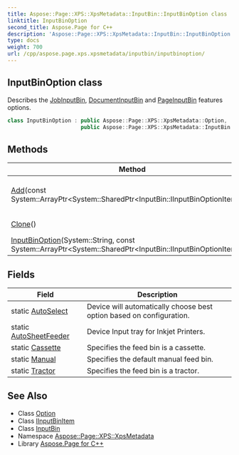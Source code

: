 ```yaml
---
title: Aspose::Page::XPS::XpsMetadata::InputBin::InputBinOption class
linktitle: InputBinOption
second_title: Aspose.Page for C++
description: 'Aspose::Page::XPS::XpsMetadata::InputBin::InputBinOption class. Describes the JobInputBin, DocumentInputBin and PageInputBin features options in C++.'
type: docs
weight: 700
url: /cpp/aspose.page.xps.xpsmetadata/inputbin/inputbinoption/
---
```

## InputBinOption class


Describes the [JobInputBin](../../jobinputbin/), [DocumentInputBin](../../documentinputbin/) and [PageInputBin](../../pageinputbin/) features options.

```cpp
class InputBinOption : public Aspose::Page::XPS::XpsMetadata::Option,
                       public Aspose::Page::XPS::XpsMetadata::InputBin::IInputBinItem
```

## Methods

| Method | Description |
| --- | --- |
| [Add](./add/)(const System::ArrayPtr\<System::SharedPtr\<InputBin::IInputBinOptionItem\>\>\&) | Adds an array of [IInputBinOptionItem](../iinputbinoptionitem/) instances to the option. |
| [Clone](./clone/)() | Clones this option instance. |
| [InputBinOption](./inputbinoption/)(System::String, const System::ArrayPtr\<System::SharedPtr\<InputBin::IInputBinOptionItem\>\>\&) | Creates a new instance. |
## Fields

| Field | Description |
| --- | --- |
| static [AutoSelect](./autoselect/) | Device will automatically choose best option based on configuration. |
| static [AutoSheetFeeder](./autosheetfeeder/) | Device Input tray for Inkjet Printers. |
| static [Cassette](./cassette/) | Specifies the feed bin is a cassette. |
| static [Manual](./manual/) | Specifies the default manual feed bin. |
| static [Tractor](./tractor/) | Specifies the feed bin is a tractor. |
## See Also

* Class [Option](../../option/)
* Class [IInputBinItem](../iinputbinitem/)
* Class [InputBin](../)
* Namespace [Aspose::Page::XPS::XpsMetadata](../../)
* Library [Aspose.Page for C++](../../../)
